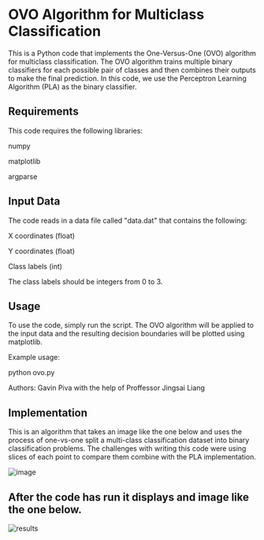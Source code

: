 # OVO Algorithm for Multiclass Classification

This is a Python code that implements the One-Versus-One (OVO) algorithm for multiclass classification. The OVO algorithm trains multiple binary classifiers for each possible pair of classes and then combines their outputs to make the final prediction. In this code, we use the Perceptron Learning Algorithm (PLA) as the binary classifier.

## Requirements

This code requires the following libraries:

numpy

matplotlib

argparse

## Input Data

The code reads in a data file called "data.dat" that contains the following:

X coordinates (float)

Y coordinates (float)

Class labels (int)

The class labels should be integers from 0 to 3.

## Usage

To use the code, simply run the script. The OVO algorithm will be applied to the input data and the resulting decision boundaries will be plotted using matplotlib.

Example usage:

python ovo.py

Authors: Gavin Piva with the help of Proffessor Jingsai Liang

## Implementation

This is an algorithm that takes an image like the one below and uses the process of one-vs-one split a multi-class classification dataset into binary classification problems. The challenges with writing this code were using slices of each point to compare them combine with the PLA implementation. 

![image](https://user-images.githubusercontent.com/65461919/193729616-5d026347-30f1-4bdc-8d2e-c69f1f80d483.png)


## After the code has run it displays and image like the one below.
 
![results](https://user-images.githubusercontent.com/65461919/193730497-d614fc51-405d-414e-8249-7e24a36ce300.png)


